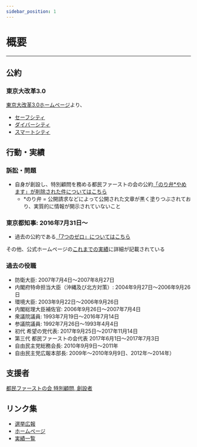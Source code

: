 ```yaml
---
sidebar_position: 1
---
```


# 概要
-------

## 公約

### 東京大改革3.0

[東京大改革3.0ホームページ](https://www.yuriko.or.jp/policy)より、

- [セーフシティ](/docs/koike_yuriko/safe_city.md)
- [ダイバーシティ](/docs/koike_yuriko/divercity.md)
- [スマートシティ](/docs/koike_yuriko/smartcity.md)

## 行動・実績

### 訴訟・問題
- 自身が創設し、特別顧問を務める都民ファーストの会の公約[「のり弁*やめます」が削除された件についてはこちら](/docs/koike_yuriko/noriben.md)
  - *のり弁 = 公開請求などによって公開された文章が黒く塗りつぶされており、実質的に情報が開示されていないこと

### 東京都知事: 2016年7月31日～
- 過去の公約である[「7つのゼロ」についてはこちら](/docs//koike_yuriko/7_zero.md)

その他、公式ホームページの[これまでの実績](https://www.yuriko.or.jp/result)に詳細が記載されている

### 過去の役職
- 防衛大臣: 2007年7月4日～2007年8月27日
- 内閣府特命担当大臣（沖縄及び北方対策）: 2004年9月27日～2006年9月26日
- 環境大臣: 2003年9月22日～2006年9月26日
- 内閣総理大臣補佐官: 2006年9月26日～2007年7月4日
- 衆議院議員: 1993年7月19日～2016年7月14日
- 参議院議員: 1992年7月26日～1993年4月4日
- 初代 希望の党代表: 2017年9月25日～2017年11月14日
- 第三代 都民ファーストの会代表 2017年6月1日～2017年7月3日
- 自由民主党総務会長: 2010年9月9日～2011年
- 自由民主党広報本部長: 2009年～2010年9月9日、2012年～2014年）

## 支援者
[都民ファーストの会 特別顧問, 創設者](https://tomin1st.jp/greeting/)

## リンク集
- [選挙広報](https://r6tochijisen.metro.tokyo.lg.jp/public/files/R06tochiji_kouhou_kobetsu_05.pdf#view=FitH)
- [ホームページ](https://www.yuriko.or.jp/)
- [実績一覧](https://www.yuriko.or.jp/wp-content/uploads/2024/06/240622progress164.pdf)
